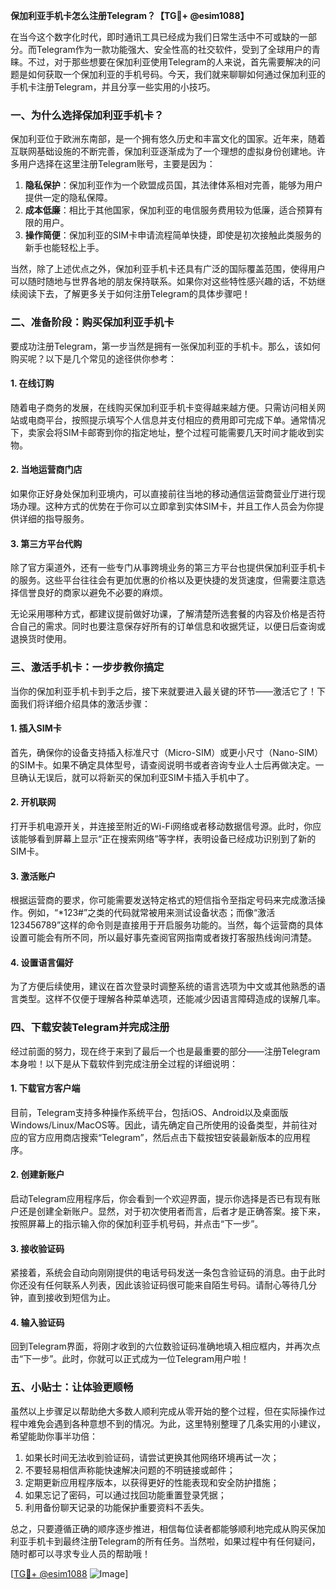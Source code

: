 **保加利亚手机卡怎么注册Telegram？【TG💪+ @esim1088】**

在当今这个数字化时代，即时通讯工具已经成为我们日常生活中不可或缺的一部分。而Telegram作为一款功能强大、安全性高的社交软件，受到了全球用户的青睐。不过，对于那些想要在保加利亚使用Telegram的人来说，首先需要解决的问题是如何获取一个保加利亚的手机号码。今天，我们就来聊聊如何通过保加利亚的手机卡注册Telegram，并且分享一些实用的小技巧。

### 一、为什么选择保加利亚手机卡？

保加利亚位于欧洲东南部，是一个拥有悠久历史和丰富文化的国家。近年来，随着互联网基础设施的不断完善，保加利亚逐渐成为了一个理想的虚拟身份创建地。许多用户选择在这里注册Telegram账号，主要是因为：

1. **隐私保护**：保加利亚作为一个欧盟成员国，其法律体系相对完善，能够为用户提供一定的隐私保障。
2. **成本低廉**：相比于其他国家，保加利亚的电信服务费用较为低廉，适合预算有限的用户。
3. **操作简便**：保加利亚的SIM卡申请流程简单快捷，即使是初次接触此类服务的新手也能轻松上手。

当然，除了上述优点之外，保加利亚手机卡还具有广泛的国际覆盖范围，使得用户可以随时随地与世界各地的朋友保持联系。如果你对这些特性感兴趣的话，不妨继续阅读下去，了解更多关于如何注册Telegram的具体步骤吧！

### 二、准备阶段：购买保加利亚手机卡

要成功注册Telegram，第一步当然是拥有一张保加利亚的手机卡。那么，该如何购买呢？以下是几个常见的途径供你参考：

#### 1. 在线订购
随着电子商务的发展，在线购买保加利亚手机卡变得越来越方便。只需访问相关网站或电商平台，按照提示填写个人信息并支付相应的费用即可完成下单。通常情况下，卖家会将SIM卡邮寄到你的指定地址，整个过程可能需要几天时间才能收到实物。

#### 2. 当地运营商门店
如果你正好身处保加利亚境内，可以直接前往当地的移动通信运营商营业厅进行现场办理。这种方式的优势在于你可以立即拿到实体SIM卡，并且工作人员会为你提供详细的指导服务。

#### 3. 第三方平台代购
除了官方渠道外，还有一些专门从事跨境业务的第三方平台也提供保加利亚手机卡的服务。这些平台往往会有更加优惠的价格以及更快捷的发货速度，但需要注意选择信誉良好的商家以避免不必要的麻烦。

无论采用哪种方式，都建议提前做好功课，了解清楚所选套餐的内容及价格是否符合自己的需求。同时也要注意保存好所有的订单信息和收据凭证，以便日后查询或退换货时使用。

### 三、激活手机卡：一步步教你搞定

当你的保加利亚手机卡到手之后，接下来就要进入最关键的环节——激活它了！下面我们将详细介绍具体的激活步骤：

#### 1. 插入SIM卡
首先，确保你的设备支持插入标准尺寸（Micro-SIM）或更小尺寸（Nano-SIM）的SIM卡。如果不确定具体型号，请查阅说明书或者咨询专业人士后再做决定。一旦确认无误后，就可以将新买的保加利亚SIM卡插入手机中了。

#### 2. 开机联网
打开手机电源开关，并连接至附近的Wi-Fi网络或者移动数据信号源。此时，你应该能够看到屏幕上显示“正在搜索网络”等字样，表明设备已经成功识别到了新的SIM卡。

#### 3. 激活账户
根据运营商的要求，你可能需要发送特定格式的短信指令至指定号码来完成激活操作。例如，“*123#”之类的代码就常被用来测试设备状态；而像“激活123456789”这样的命令则是直接用于开启服务功能的。当然，每个运营商的具体设置可能会有所不同，所以最好事先查阅官网指南或者拨打客服热线询问清楚。

#### 4. 设置语言偏好
为了方便后续使用，建议在首次登录时调整系统的语言选项为中文或其他熟悉的语言类型。这样不仅便于理解各种菜单选项，还能减少因语言障碍造成的误解几率。

### 四、下载安装Telegram并完成注册

经过前面的努力，现在终于来到了最后一个也是最重要的部分——注册Telegram本身啦！以下是从下载软件到完成注册全过程的详细说明：

#### 1. 下载官方客户端
目前，Telegram支持多种操作系统平台，包括iOS、Android以及桌面版Windows/Linux/MacOS等。因此，请先确定自己所使用的设备类型，并前往对应的官方应用商店搜索“Telegram”，然后点击下载按钮安装最新版本的应用程序。

#### 2. 创建新账户
启动Telegram应用程序后，你会看到一个欢迎界面，提示你选择是否已有现有账户还是创建全新账户。显然，对于初次使用者而言，后者才是正确答案。接下来，按照屏幕上的指示输入你的保加利亚手机号码，并点击“下一步”。

#### 3. 接收验证码
紧接着，系统会自动向刚刚提供的电话号码发送一条包含验证码的消息。由于此时你还没有任何联系人列表，因此该验证码很可能来自陌生号码。请耐心等待几分钟，直到接收到短信为止。

#### 4. 输入验证码
回到Telegram界面，将刚才收到的六位数验证码准确地填入相应框内，并再次点击“下一步”。此时，你就可以正式成为一位Telegram用户啦！

### 五、小贴士：让体验更顺畅

虽然以上步骤足以帮助绝大多数人顺利完成从零开始的整个过程，但在实际操作过程中难免会遇到各种意想不到的情况。为此，这里特别整理了几条实用的小建议，希望能助你事半功倍：

1. 如果长时间无法收到验证码，请尝试更换其他网络环境再试一次；
2. 不要轻易相信声称能快速解决问题的不明链接或邮件；
3. 定期更新应用程序版本，以获得更好的性能表现和安全防护措施；
4. 如果忘记了密码，可以通过找回功能重置登录凭据；
5. 利用备份聊天记录的功能保护重要资料不丢失。

总之，只要遵循正确的顺序逐步推进，相信每位读者都能够顺利地完成从购买保加利亚手机卡到最终注册Telegram的所有任务。当然啦，如果过程中有任何疑问，随时都可以寻求专业人员的帮助哦！

[[TG💪+ @esim1088](https://t.me/s/esim1088) ![Image](https://i.postimg.cc/4NQfJmqS/Snipaste-2025-05-13-00-14-12.png)]
